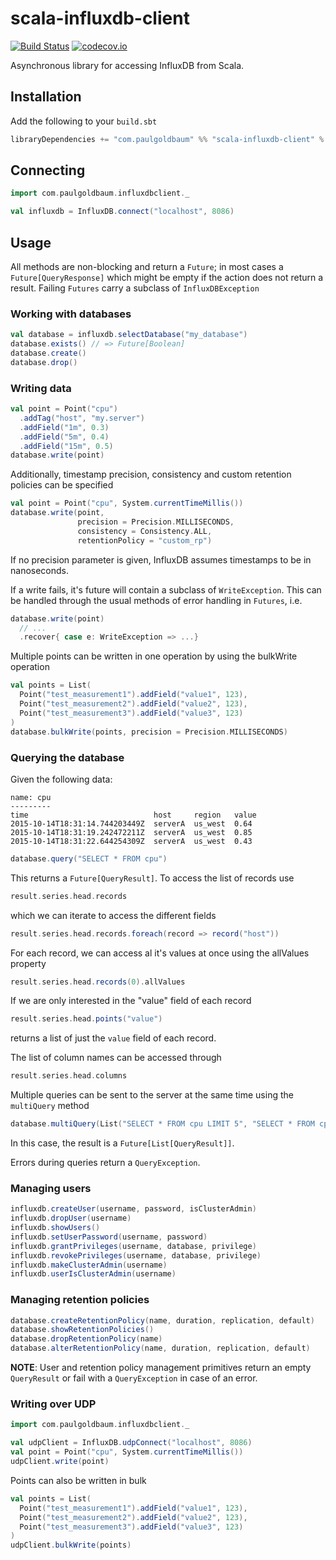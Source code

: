 scala-influxdb-client
=====================

[![Build Status](https://travis-ci.org/paulgoldbaum/scala-influxdb-client.svg?branch=master)](https://travis-ci.org/paulgoldbaum/scala-influxdb-client)
[![codecov.io](http://codecov.io/github/paulgoldbaum/scala-influxdb-client/coverage.svg?branch=master)](http://codecov.io/github/paulgoldbaum/scala-influxdb-client?branch=master)

Asynchronous library for accessing InfluxDB from Scala.

## Installation
Add the following to your `build.sbt`
```scala
libraryDependencies += "com.paulgoldbaum" %% "scala-influxdb-client" % "0.4.3"
```

## Connecting
```scala
import com.paulgoldbaum.influxdbclient._

val influxdb = InfluxDB.connect("localhost", 8086)
```

## Usage
All methods are non-blocking and return a `Future`; in most cases a `Future[QueryResponse]` which might be empty if
the action does not return a result. Failing `Futures` carry a subclass of `InfluxDBException`

### Working with databases
```scala
val database = influxdb.selectDatabase("my_database")
database.exists() // => Future[Boolean]
database.create()
database.drop()
```

### Writing data 
```scala
val point = Point("cpu")
  .addTag("host", "my.server")
  .addField("1m", 0.3)
  .addField("5m", 0.4)
  .addField("15m", 0.5)
database.write(point)
```
Additionally, timestamp precision, consistency and custom retention policies can be specified
```scala
val point = Point("cpu", System.currentTimeMillis())
database.write(point,
               precision = Precision.MILLISECONDS,
               consistency = Consistency.ALL, 
               retentionPolicy = "custom_rp")
```
If no precision parameter is given, InfluxDB assumes timestamps to be in nanoseconds.

If a write fails, it's future will contain a subclass of `WriteException`. This can be handled through the usual
methods of error handling in `Futures`, i.e.
```scala
database.write(point)
  // ...
  .recover{ case e: WriteException => ...}
```

Multiple points can be written in one operation by using the bulkWrite operation
```scala
val points = List(
  Point("test_measurement1").addField("value1", 123),
  Point("test_measurement2").addField("value2", 123),
  Point("test_measurement3").addField("value3", 123)
)
database.bulkWrite(points, precision = Precision.MILLISECONDS)
```

### Querying the database
Given the following data:
```
name: cpu
---------
time                            host     region   value
2015-10-14T18:31:14.744203449Z	serverA  us_west  0.64
2015-10-14T18:31:19.242472211Z	serverA  us_west  0.85
2015-10-14T18:31:22.644254309Z	serverA  us_west  0.43
```
```scala
database.query("SELECT * FROM cpu")
```
This returns a `Future[QueryResult]`. To access the list of records use
```scala
result.series.head.records
```
which we can iterate to access the different fields
```scala
result.series.head.records.foreach(record => record("host"))
```
For each record, we can access al it's values at once using the allValues property
```scala
result.series.head.records(0).allValues
```

If we are only interested in the "value" field of each record
```scala
result.series.head.points("value")
```
returns a list of just the `value` field of each record.

The list of column names can be accessed through
```scala
result.series.head.columns
```

Multiple queries can be sent to the server at the same time using the `multiQuery` method
```scala
database.multiQuery(List("SELECT * FROM cpu LIMIT 5", "SELECT * FROM cpu LIMIT 5 OFFSET 5"))
```

In this case, the result is a `Future[List[QueryResult]]`.

Errors during queries return a `QueryException`.

### Managing users
```scala
influxdb.createUser(username, password, isClusterAdmin)
influxdb.dropUser(username)
influxdb.showUsers()
influxdb.setUserPassword(username, password)
influxdb.grantPrivileges(username, database, privilege)
influxdb.revokePrivileges(username, database, privilege)
influxdb.makeClusterAdmin(username)
influxdb.userIsClusterAdmin(username)
```

### Managing retention policies
```scala
database.createRetentionPolicy(name, duration, replication, default)
database.showRetentionPolicies()
database.dropRetentionPolicy(name)
database.alterRetentionPolicy(name, duration, replication, default)
```

**NOTE**: User and retention policy management primitives return an empty `QueryResult` or fail with a `QueryException` in case of an error.

### Writing over UDP
```scala
import com.paulgoldbaum.influxdbclient._

val udpClient = InfluxDB.udpConnect("localhost", 8086)
val point = Point("cpu", System.currentTimeMillis())
udpClient.write(point)
```
Points can also be written in bulk
```scala
val points = List(
  Point("test_measurement1").addField("value1", 123),
  Point("test_measurement2").addField("value2", 123),
  Point("test_measurement3").addField("value3", 123)
)
udpClient.bulkWrite(points)
```
